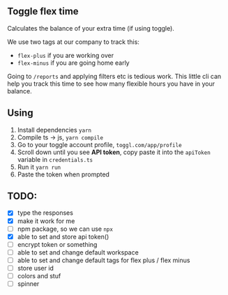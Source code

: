 ## Toggle flex time
Calculates the balance of your extra time (if using toggle).

We use two tags at our company to track this:
- `flex-plus` if you are working over
- `flex-minus` if you are going home early

Going to `/reports` and applying filters etc is tedious work.
This little cli can help you track this time to see how many flexible hours you have in your balance.  


## Using
1. Install dependencies `yarn`
2. Compile ts -> js, `yarn compile`
4. Go to your toggle account profile, `toggl.com/app/profile`
5. Scroll down until you see **API token**, copy paste it into the `apiToken` variable in `credentials.ts`
6. Run it `yarn run` 
7. Paste the token when prompted

## TODO:

- [x] type the responses
- [x] make it work for me
- [ ] npm package, so we can use `npx`
- [x] able to set and store api token()
- [ ] encrypt token or something
- [ ] able to set and change default workspace
- [ ] able to set and change default tags for flex plus / flex minus
- [ ] store user id
- [ ] colors and stuf
- [ ] spinner